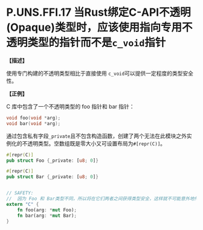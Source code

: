 # P.UNS.FFI.17 当Rust绑定C-API不透明(Opaque)类型时，应该使用指向专用不透明类型的指针而不是`c_void`指针

**【描述】**

使用专门构建的不透明类型相比于直接使用 `c_void`可以提供一定程度的类型安全性。

**【正例】**

C 库中包含了一个不透明类型的 foo 指针和 bar 指针：

```c
void foo(void *arg);
void bar(void *arg);
```

通过包含私有字段`_private`且不包含构造函数，创建了两个无法在此模块之外实例化的不透明类型。空数组既是零大小又可设置布局为`#[repr(C)]`。

```rust
#[repr(C)]
pub struct Foo {_private: [u8; 0]}

#[repr(C)]
pub struct Bar {_private: [u8; 0]}


// SAFETY: 
//  因为 Foo 和 Bar类型不同，所以将在它们两者之间获得类型安全，这样就不可能意外地传递一个指向 `bar()` 的`Foo`指针。
extern "C" {
    fn foo(arg: *mut Foo); 
    fn bar(arg: *mut Bar);
}
```